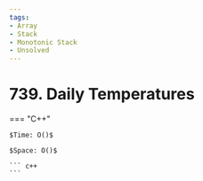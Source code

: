 ```yaml
---
tags:
- Array
- Stack
- Monotonic Stack
- Unsolved
---
```



# 739. Daily Temperatures

=== "C++"

    $Time: O()$

    $Space: O()$

    ``` c++
    ```